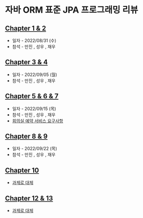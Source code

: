 
# 자바 ORM 표준 JPA 프로그래밍 리뷰
## [Chapter 1 & 2](https://github.com/mobile-note/JPA-Review/wiki/Chapter-1-&-2)
- 일자 - 2022/08/31 (수)
- 참석 - 만진 , 성우 , 재우
## [Chapter 3 & 4](https://github.com/mobile-note/JPA-Review/wiki/Chapter-3-&-4)
- 일자 - 2022/09/05 (월)
- 참석 - 만진 , 성우 , 재우
## [Chapter 5 & 6 & 7](https://github.com/mobile-note/JPA-Review/wiki/Chapter-5-&-6-&-7)
- 일자 - 2022/09/15 (목)
- 참석 - 만진 , 성우 , 재우
- [회의실 예약 서비스 요구사항](https://github.com/mobile-note/JPA-Review/wiki/%EC%9A%94%EA%B5%AC%EC%82%AC%ED%95%AD)
## [Chapter 8 & 9](https://github.com/mobile-note/JPA-Review/wiki/Chapter-8-&-9)
- 일자 - 2022/09/22 (목)
- 참석 - 만진 , 성우 , 재우
## [Chapter 10](https://github.com/mobile-note/JPA-Review/wiki/Chapter-10)
- [과제로 대체](https://github.com/mobile-note/JPA-Review/wiki/Chapter-10)
## [Chapter 12 & 13](https://github.com/mobile-note/JPA-Review/wiki/Chapter-12-&-13)
- [과제로 대체](https://github.com/mobile-note/JPA-Review/wiki/Chapter-12-&-13)
